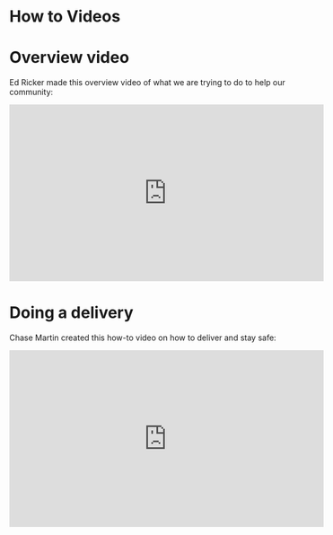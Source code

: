 # How to Videos

# Overview video

Ed Ricker made this overview video of what we are trying to do to help our community:
<iframe width="560" height="315" src="https://www.youtube.com/embed/e53OFCiiXZc" frameborder="0" allow="accelerometer; autoplay; encrypted-media; gyroscope; picture-in-picture" allowfullscreen></iframe>


# Doing a delivery

Chase Martin created this how-to video on how to deliver and stay safe:
<iframe width="560" height="315" src="https://www.youtube.com/embed/C5gTntzmkTw" frameborder="0" allow="accelerometer; autoplay; encrypted-media; gyroscope; picture-in-picture" allowfullscreen></iframe>
